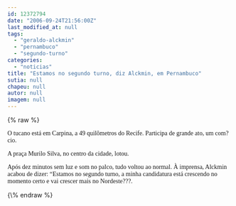 ```yaml
---
id: 12372794
date: "2006-09-24T21:56:00Z"
last_modified_at: null
tags:
  - "geraldo-alckmin"
  - "pernambuco"
  - "segundo-turno"
categories:
  - "noticias"
title: "Estamos no segundo turno, diz Alckmin, em Pernambuco"
sutia: null
chapeu: null
autor: null
imagem: null
---
```

{\% raw %}
<p><P><FONT face=Verdana>O tucano está em Carpina, a 49 quilômetros do Recife. Participa de grande ato, um com?cio. </FONT></P></p>
<p><P><FONT face=Verdana>A praça Murilo Silva, no centro da cidade, lotou. </FONT></P></p>
<p><P><FONT face=Verdana>Após dez minutos sem luz e som no palco, tudo voltou ao normal. À imprensa, Alckmin acabou de dizer: “Estamos no segundo turno, a minha candidatura está crescendo no momento certo e vai crescer mais no Nordeste???.</FONT></P> </p>
{\% endraw %}